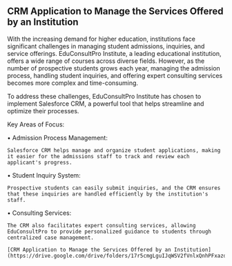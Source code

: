 
## CRM Application to Manage the Services Offered by an Institution



With the increasing demand for higher education, institutions face significant challenges in managing student admissions, inquiries, and service offerings. EduConsultPro Institute, a leading educational institution, offers a wide range of courses across diverse fields. However, as the number of prospective students grows each year, managing the admission process, handling student inquiries, and offering expert consulting services becomes more complex and time-consuming.

To address these challenges, EduConsultPro Institute has chosen to implement Salesforce CRM, a powerful tool that helps streamline and optimize their processes.

Key Areas of Focus:

  •	Admission Process Management:

    Salesforce CRM helps manage and organize student applications, making it easier for the admissions staff to track and review each applicant's progress.

  •	Student Inquiry System:

    Prospective students can easily submit inquiries, and the CRM ensures that these inquiries are handled efficiently by the institution's staff.

  •	Consulting Services:

    The CRM also facilitates expert consulting services, allowing EduConsultPro to provide personalized guidance to students through centralized case management.

    [CRM Application to Manage the Services Offered by an Institution](https://drive.google.com/drive/folders/17r5cmgLguIJqWSV2fVnlxQnhPFxazddU)
